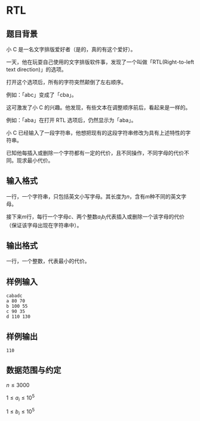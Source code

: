 # RTL

## 题目背景

小 C 是一名文字排版爱好者（是的，真的有这个爱好）。

一天，他在玩耍自己使用的文字排版软件事，发现了一个叫做「RTL(Right-to-left text direction)」的选项。

打开这个选项后，所有的字符突然颠倒了左右顺序。

例如：「abc」变成了「cba」。

这可激发了小 C 的兴趣。他发现，有些文本在调整顺序前后，看起来是一样的。

例如：「aba」在打开 RTL 选项后，仍然显示为「aba」。

小 C 已经输入了一段字符串，他想把现有的这段字符串修改为具有上述特性的字符串。

已知他每插入或删除一个字符都有一定的代价，且不同操作，不同字母的代价不同。现求最小代价。

## 输入格式

一行，一个字符串，只包括英文小写字母。其长度为$n$，含有$m$种不同的英文字母。

接下来$m$行，每行一个字母$c$、两个整数$a_{i} b_{i}$代表插入或删除一个该字母的代价（保证该字母出现在字符串中）。

## 输出格式

一行，一个整数，代表最小的代价。

## 样例输入

```
cabadc
a 80 70
b 100 55
c 90 35
d 110 130
```

## 样例输出

```
110
```

## 数据范围与约定

$n \le 3000$

$1 \le a_{i} \le 10^{5}$

$1 \le b_{i} \le 10^{5}$
